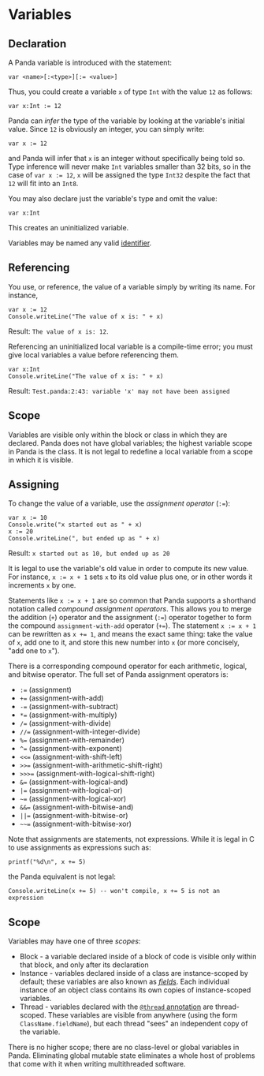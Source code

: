 Variables
=========

Declaration
-----------

A Panda variable is introduced with the statement:

`var <name>[:<type>][:= <value>]`

Thus, you could create a variable `x` of type `Int` with the value `12` as
follows:

`var x:Int := 12`

Panda can *infer* the type of the variable by looking at the variable's initial
value. Since `12` is obviously an integer, you can simply write:

`var x := 12`

and Panda will infer that `x` is an integer without specifically being told so. 
Type inference will never make `Int` variables smaller than 32 bits, so in 
the case of `var x := 12`, `x` will be assigned the type `Int32` despite the 
fact that `12` will fit into an `Int8`.

You may also declare just the variable's type and omit the value:

`var x:Int`

This creates an uninitialized variable.

Variables may be named any valid [identifier](identifiers.html).

Referencing
-----------

You use, or reference, the value of a variable simply by writing its name. For
instance,

    var x := 12
    Console.writeLine("The value of x is: " + x)

Result: `The value of x is: 12`.

Referencing an uninitialized local variable is a compile-time error; you must
give local variables a value before referencing them.

    var x:Int
    Console.writeLine("The value of x is: " + x)

Result: `Test.panda:2:43: variable 'x' may not have been assigned`

Scope
-----

Variables are visible only within the block or class in which they are declared.
Panda does not have global variables; the highest variable scope in Panda is the 
class. It is not legal to redefine a local variable from a scope in which it is
visible.

Assigning
---------

To change the value of a variable, use the *assignment operator* (`:=`):

    var x := 10
    Console.write("x started out as " + x)
    x := 20
    Console.writeLine(", but ended up as " + x)

Result: `x started out as 10, but ended up as 20`

It is legal to use the variable's old value in order to compute its new value.
For instance, `x := x + 1` sets `x` to its old value plus one, or in other words
it increments `x` by one.

Statements like `x := x + 1` are so common that Panda supports a shorthand
notation called *compound assignment operators*. This allows you to merge the
addition (`+`) operator and the assignment (`:=`) operator together to form
the compound `assignment-with-add` operator (`+=`). The statement 
`x := x + 1` can be rewritten as `x += 1`, and means the exact same thing: take
the value of `x`, add one to it, and store this new number into `x` (or more
concisely, "add one to `x`").

There is a corresponding compound operator for each arithmetic, logical, and
bitwise operator. The full set of Panda assignment operators is:

* `:=` (assignment)
* `+=` (assignment-with-add)
* `-=` (assignment-with-subtract)
* `*=` (assignment-with-multiply)
* `/=` (assignment-with-divide)
* `//=` (assignment-with-integer-divide)
* `%=` (assignment-with-remainder)
* `^=` (assignment-with-exponent)
* `<<=` (assignment-with-shift-left)
* `>>=` (assignment-with-arithmetic-shift-right)
* `>>>=` (assignment-with-logical-shift-right)
* `&=` (assignment-with-logical-and)
* `|=` (assignment-with-logical-or)
* `~=` (assignment-with-logical-xor)
* `&&=` (assignment-with-bitwise-and)
* `||=` (assignment-with-bitwise-or)
* `~~=` (assignment-with-bitwise-xor)

Note that assignments are statements, not expressions. While it is legal in C to
use assignments as expressions such as:

    printf("%d\n", x += 5)

the Panda equivalent is not legal:

    Console.writeLine(x += 5) -- won't compile, x += 5 is not an expression

Scope
-----

Variables may have one of three *scopes*:

* Block - a variable declared inside of a block of code is visible only within
  that block, and only after its declaration
* Instance - variables declared inside of a class are instance-scoped by 
  default; these variables are also known as [*fields*](fields.html). Each
  individual instance of an object class contains its own copies of 
  instance-scoped variables.
* Thread - variables declared with the 
  [`@thread` annotation](annotations.html#thread) are thread-scoped. These
  variables are visible from anywhere (using the form `ClassName.fieldName`), 
  but each thread "sees" an independent copy of the variable.

There is no higher scope; there are no class-level or global variables in Panda.
Eliminating global mutable state eliminates a whole host of problems that come
with it when writing multithreaded software.